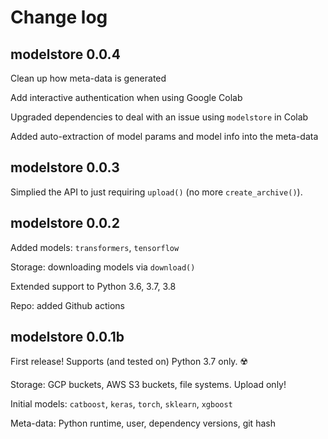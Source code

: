 # Change log

## modelstore 0.0.4

Clean up how meta-data is generated

Add interactive authentication when using Google Colab

Upgraded dependencies to deal with an issue using `modelstore` in Colab

Added auto-extraction of model params and model info into the meta-data

## modelstore 0.0.3

Simplied the API to just requiring `upload()` (no more `create_archive()`).

## modelstore 0.0.2

Added models: `transformers`, `tensorflow`

Storage: downloading models via `download()`

Extended support to Python 3.6, 3.7, 3.8

Repo: added Github actions

## modelstore 0.0.1b

First release! Supports (and tested on) Python 3.7 only. ☢️

Storage: GCP buckets, AWS S3 buckets, file systems. Upload only!

Initial models: `catboost`, `keras`, `torch`, `sklearn`, `xgboost`

Meta-data: Python runtime, user, dependency versions, git hash
